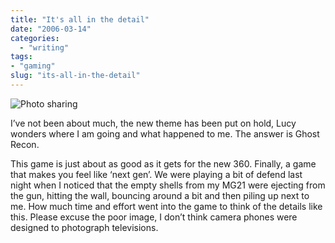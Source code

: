 ```yaml
---
title: "It's all in the detail"
date: "2006-03-14"
categories:
  - "writing"
tags:
- "gaming"
slug: "its-all-in-the-detail"
---
```


![Photo sharing](/images/112410916.jpg)

I’ve not been about much, the new theme has been put on hold, Lucy wonders where I am going and what happened to me. The answer is Ghost Recon.

This game is just about as good as it gets for the new 360. Finally, a game that makes you feel like ‘next gen’. We were playing a bit of defend last night when I noticed that the empty shells from my MG21 were ejecting from the gun, hitting the wall, bouncing around a bit and then piling up next to me. How much time and effort went into the game to think of the details like this.
Please excuse the poor image, I don’t think camera phones were designed to photograph televisions.
